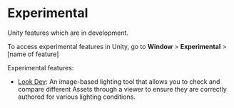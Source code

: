 # Experimental

Unity features which are in development.

To access experimental features in Unity, go to __Window__ > __Experimental__ > [name of feature]

Experimental features:

* [Look Dev](LookDev): An image-based lighting tool that allows you to check and compare different Assets through a viewer to ensure they are correctly authored for various lighting conditions.